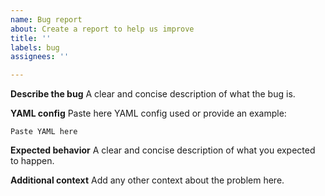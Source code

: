 ```yaml
---
name: Bug report
about: Create a report to help us improve
title: ''
labels: bug
assignees: ''

---
```


**Describe the bug**
A clear and concise description of what the bug is.


**YAML config**
Paste here YAML config used or provide an example:
```
Paste YAML here
```

**Expected behavior**
A clear and concise description of what you expected to happen.


**Additional context**
Add any other context about the problem here.
